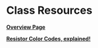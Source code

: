 # Class Resources

**[Overview Page](https://github.com/FAR-Lab/Developing-and-Designing-Interactive-Devices/wiki)**

**[Resistor Color Codes, explained!](https://www.electronics-tutorials.ws/resistor/res_2.html)**

<!--1. [Lab #1](https://github.com/FAR-Lab/Developing-and-Designing-Interactive-Devices/wiki/Lab-%231)
1. [Lab #2](https://github.com/FAR-Lab/Developing-and-Designing-Interactive-Devices/wiki/Lab-%232)
1. [Lab #3](https://github.com/FAR-Lab/Developing-and-Designing-Interactive-Devices/wiki/Lab3-Laser-Cutting-and-3d-Printing)
1. [Lab #4](https://github.com/FAR-Lab/Developing-and-Designing-Interactive-Devices/wiki/Lab-%234)
1. [Lab #5](https://github.com/FAR-Lab/Developing-and-Designing-Interactive-Devices/wiki/Lab-%235)
1. [Lab #6](https://github.com/FAR-Lab/Developing-and-Designing-Interactive-Devices/wiki/Lab-%236)-->